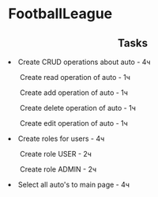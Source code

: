 # FootballLeague

<h2 align="center">Tasks</h2>
<li>Create CRUD operations about auto - 4ч</li>
<ul>Create read operation of auto - 1ч</ul>
<ul>Create add operation of auto - 1ч</ul>
<ul>Create delete operation of auto - 1ч</ul>
<ul>Create edit operation of auto - 1ч</ul>
<li>Create roles for users - 4ч</li>
<ul>Create role USER - 2ч</ul>
<ul>Create role ADMIN - 2ч</ul>
<li>Select all auto's to main page - 4ч</li>
